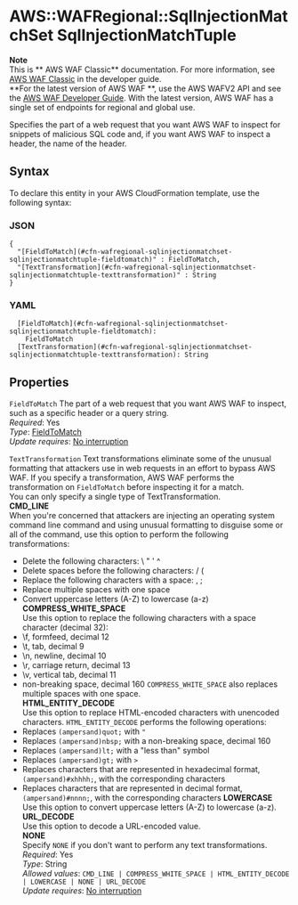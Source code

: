 # AWS::WAFRegional::SqlInjectionMatchSet SqlInjectionMatchTuple<a name="aws-properties-wafregional-sqlinjectionmatchset-sqlinjectionmatchtuple"></a>

**Note**  
This is ** AWS WAF Classic** documentation\. For more information, see [AWS WAF Classic](https://docs.aws.amazon.com/waf/latest/developerguide/classic-waf-chapter.html) in the developer guide\.  
 **For the latest version of AWS WAF **, use the AWS WAFV2 API and see the [AWS WAF Developer Guide](https://docs.aws.amazon.com/waf/latest/developerguide/waf-chapter.html)\. With the latest version, AWS WAF has a single set of endpoints for regional and global use\.

Specifies the part of a web request that you want AWS WAF to inspect for snippets of malicious SQL code and, if you want AWS WAF to inspect a header, the name of the header\.

## Syntax<a name="aws-properties-wafregional-sqlinjectionmatchset-sqlinjectionmatchtuple-syntax"></a>

To declare this entity in your AWS CloudFormation template, use the following syntax:

### JSON<a name="aws-properties-wafregional-sqlinjectionmatchset-sqlinjectionmatchtuple-syntax.json"></a>

```
{
  "[FieldToMatch](#cfn-wafregional-sqlinjectionmatchset-sqlinjectionmatchtuple-fieldtomatch)" : FieldToMatch,
  "[TextTransformation](#cfn-wafregional-sqlinjectionmatchset-sqlinjectionmatchtuple-texttransformation)" : String
}
```

### YAML<a name="aws-properties-wafregional-sqlinjectionmatchset-sqlinjectionmatchtuple-syntax.yaml"></a>

```
  [FieldToMatch](#cfn-wafregional-sqlinjectionmatchset-sqlinjectionmatchtuple-fieldtomatch):
    FieldToMatch
  [TextTransformation](#cfn-wafregional-sqlinjectionmatchset-sqlinjectionmatchtuple-texttransformation): String
```

## Properties<a name="aws-properties-wafregional-sqlinjectionmatchset-sqlinjectionmatchtuple-properties"></a>

`FieldToMatch` <a name="cfn-wafregional-sqlinjectionmatchset-sqlinjectionmatchtuple-fieldtomatch"></a>
The part of a web request that you want AWS WAF to inspect, such as a specific header or a query string\.  
_Required_: Yes  
_Type_: [FieldToMatch](aws-properties-wafregional-sqlinjectionmatchset-fieldtomatch.md)  
_Update requires_: [No interruption](https://docs.aws.amazon.com/AWSCloudFormation/latest/UserGuide/using-cfn-updating-stacks-update-behaviors.html#update-no-interrupt)

`TextTransformation` <a name="cfn-wafregional-sqlinjectionmatchset-sqlinjectionmatchtuple-texttransformation"></a>
Text transformations eliminate some of the unusual formatting that attackers use in web requests in an effort to bypass AWS WAF\. If you specify a transformation, AWS WAF performs the transformation on `FieldToMatch` before inspecting it for a match\.  
You can only specify a single type of TextTransformation\.  
 **CMD_LINE**  
When you're concerned that attackers are injecting an operating system command line command and using unusual formatting to disguise some or all of the command, use this option to perform the following transformations:

- Delete the following characters: \\ " ' ^
- Delete spaces before the following characters: / \(
- Replace the following characters with a space: , ;
- Replace multiple spaces with one space
- Convert uppercase letters \(A\-Z\) to lowercase \(a\-z\)
  **COMPRESS_WHITE_SPACE**  
  Use this option to replace the following characters with a space character \(decimal 32\):
- \\f, formfeed, decimal 12
- \\t, tab, decimal 9
- \\n, newline, decimal 10
- \\r, carriage return, decimal 13
- \\v, vertical tab, decimal 11
- non\-breaking space, decimal 160
  `COMPRESS_WHITE_SPACE` also replaces multiple spaces with one space\.  
   **HTML_ENTITY_DECODE**  
  Use this option to replace HTML\-encoded characters with unencoded characters\. `HTML_ENTITY_DECODE` performs the following operations:
- Replaces `(ampersand)quot;` with `"`
- Replaces `(ampersand)nbsp;` with a non\-breaking space, decimal 160
- Replaces `(ampersand)lt;` with a "less than" symbol
- Replaces `(ampersand)gt;` with `>`
- Replaces characters that are represented in hexadecimal format, `(ampersand)#xhhhh;`, with the corresponding characters
- Replaces characters that are represented in decimal format, `(ampersand)#nnnn;`, with the corresponding characters
  **LOWERCASE**  
  Use this option to convert uppercase letters \(A\-Z\) to lowercase \(a\-z\)\.  
   **URL_DECODE**  
  Use this option to decode a URL\-encoded value\.  
   **NONE**  
  Specify `NONE` if you don't want to perform any text transformations\.  
  _Required_: Yes  
  _Type_: String  
  _Allowed values_: `CMD_LINE | COMPRESS_WHITE_SPACE | HTML_ENTITY_DECODE | LOWERCASE | NONE | URL_DECODE`  
  _Update requires_: [No interruption](https://docs.aws.amazon.com/AWSCloudFormation/latest/UserGuide/using-cfn-updating-stacks-update-behaviors.html#update-no-interrupt)
